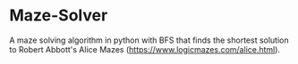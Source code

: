 # Maze-Solver
A maze solving algorithm in python with BFS that finds the shortest solution to Robert Abbott's Alice Mazes (https://www.logicmazes.com/alice.html).
